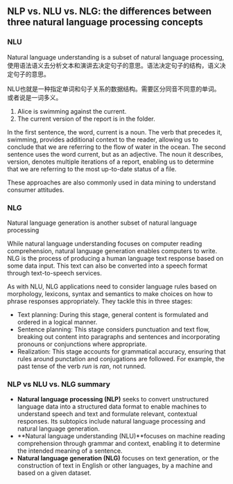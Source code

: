## NLP vs. NLU vs. NLG: the differences between three natural language processing concepts

### NLU

Natural language understanding is a subset of natural language processing, 使用语法语义去分析文本和演讲去决定句子的意思。语法决定句子的结构，语义决定句子的意思。

NLU也就是一种指定单词和句子关系的数据结构。需要区分同音不同意的单词。或者说是一词多义。

1. Alice is swimming against the current.
2. The current version of the report is in the folder.

In the first sentence, the word, current is a noun. The verb that precedes it, swimming, provides additional context to the reader, allowing us to conclude that we are referring to the flow of water in the ocean. The second sentence uses the word current, but as an adjective. The noun it describes, version, denotes multiple iterations of a report, enabling us to determine that we are referring to the most up-to-date status of a file.

These approaches are also commonly used in data mining to understand consumer attitudes.

### NLG

Natural language generation is another subset of natural language processing

While natural language understanding focuses on computer reading comprehension, natural language generation enables computers to write. NLG is the process of producing a human language text response based on some data input. This text can also be converted into a speech format through text-to-speech services.

As with NLU, NLG applications need to consider language rules based on morphology, lexicons, syntax and semantics to make choices on how to phrase responses appropriately. They tackle this in three stages:

- Text planning: During this stage, general content is formulated and ordered in a logical manner.
- Sentence planning: This stage considers punctuation and text flow, breaking out content into paragraphs and sentences and incorporating pronouns or conjunctions where appropriate.
- Realization: This stage accounts for grammatical accuracy, ensuring that rules around punctation and conjugations are followed. For example, the past tense of the verb *run* is *ran*, not runned.

### NLP vs NLU vs. NLG summary

- **Natural language processing (NLP)** seeks to convert unstructured language data into a structured data format to enable machines to understand speech and text and formulate relevant, contextual responses. Its subtopics include natural language processing and natural language generation.
- **Natural language understanding (NLU)**focuses on machine reading comprehension through grammar and context, enabling it to determine the intended meaning of a sentence.
- **Natural language generation (NLG)** focuses on text generation, or the construction of text in English or other languages, by a machine and based on a given dataset.